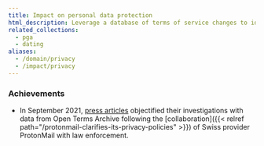 ```yaml
---
title: Impact on personal data protection
html_description: Leverage a database of terms of service changes to identify privacy practices and compliance to personal data protection frameworks such as GDPR, CCPA or LGPD
related_collections:
  - pga
  - dating
aliases: 
  - /domain/privacy
  - /impact/privacy
---
```


### Achievements

- In September 2021, [press articles](https://techcrunch.com/2021/09/06/protonmail-logged-ip-address-of-french-activist-after-order-by-swiss-authorities/) objectified their investigations with data from Open Terms Archive following the [collaboration]({{< relref path="/protonmail-clarifies-its-privacy-policies" >}}) of Swiss provider ProtonMail with law enforcement.
